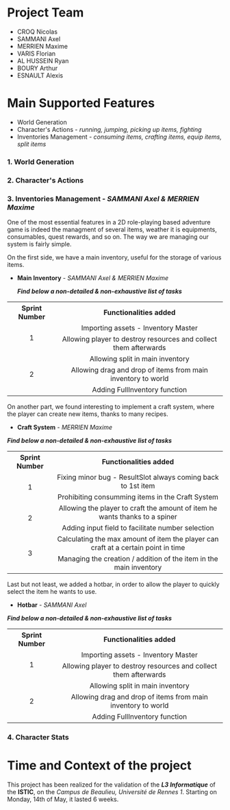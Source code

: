 # Project Team
* CROQ Nicolas
* SAMMANI Axel
* MERRIEN Maxime
* VARIS Florian
* AL HUSSEIN Ryan
* BOURY Arthur
* ESNAULT Alexis

# Main Supported Features
* World Generation
* Character's Actions - *running, jumping, picking up items, fighting*
* Inventories Management - *consuming items, crafting items, equip items, split items*

### 1. World Generation

### 2. Character's Actions

### 3. Inventories Management - *SAMMANI Axel & MERRIEN Maxime*
  
One of the most essential features in a 2D role-playing based adventure game is indeed the managment of several items, weather it is equipments, consumables, quest rewards, and so on.
  The way we are managing our system is fairly simple.
  
  On the first side, we have a main inventory, useful for the storage of various items.
    
  - **Main Inventory** - *SAMMANI Axel & MERRIEN Maxime*

       **_Find below a non-detailed & non-exhaustive list of tasks_**

<table>
  <th align="center"> Sprint Number </th>
  <th align="center"> Functionalities added </th>
  <tr>
    <td rowspan="2" align="center">1</td>
    <td align="center">Importing assets - Inventory Master</td>
  </tr>
  <tr>
    <td align="center">Allowing player to destroy resources and collect them afterwards</td>
  </tr>
  <tr>
    <td rowspan="3" align="center">2</td>
    <td align="center">Allowing split in main inventory</td>
  </tr>
  <tr>
    <td align="center">Allowing drag and drop of items from main inventory to world</td>
  </tr>
  <tr>
    <td align="center">Adding FullInventory function</td>
  </tr>
</table>
  
On another part, we found interesting to implement a craft system, where the player can create new items, thanks to many recipes.
    
  - **Craft System** - *MERRIEN Maxime*
  
  **_Find below a non-detailed & non-exhaustive list of tasks_**

<table>
  <th align="center"> Sprint Number </th>
  <th align="center"> Functionalities added </th>
  <tr>
    <td rowspan="2" align="center">1</td>
    <td align="center">Fixing minor bug - ResultSlot always coming back to 1st item</td>
  </tr>
  <tr>
    <td align="center">Prohibiting consumming items in the Craft System</td>
  </tr>
  <tr>
    <td rowspan="2" align="center">2</td>
    <td align="center">Allowing the player to craft the amount of item he wants thanks to a spiner</td>
  </tr>
  <tr>
    <td align="center">Adding input field to facilitate number selection</td>
  </tr>
  <tr>
    <td rowspan="2" align="center">3</td>
    <td align="center">Calculating the max amount of item the player can craft at a certain point in time</td>
  </tr>
  <tr>
    <td align="center">Managing the creation / addition of the item in the main inventory</td>
  </tr>
</table>
   
Last but not least, we added a hotbar, in order to allow the player to quickly select the item he wants to use.
    
  - **Hotbar** - *SAMMANI Axel*
  
  **_Find below a non-detailed & non-exhaustive list of tasks_**

<table>
  <th align="center"> Sprint Number </th>
  <th align="center"> Functionalities added </th>
  <tr>
    <td rowspan="2" align="center">1</td>
    <td align="center">Importing assets - Inventory Master</td>
  </tr>
  <tr>
    <td align="center">Allowing player to destroy resources and collect them afterwards</td>
  </tr>
  <tr>
    <td rowspan="3" align="center">2</td>
    <td align="center">Allowing split in main inventory</td>
  </tr>
  <tr>
    <td align="center">Allowing drag and drop of items from main inventory to world</td>
  </tr>
  <tr>
    <td align="center">Adding FullInventory function</td>
  </tr>
</table>
   
### 4. Character Stats

# Time and Context of the project
This project has been realized for the validation of the **_L3 Informatique_** of the **ISTIC**, on the *Campus de Beaulieu, Université de Rennes 1*.
Starting on Monday, 14th of May, it lasted 6 weeks.

